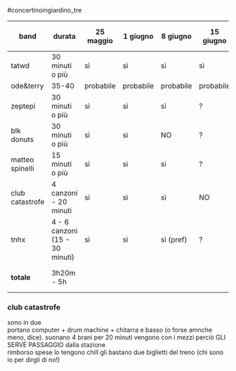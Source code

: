 #concertinoingiardino_tre

| band            | durata                         | 25 maggio | 1 giugno  | 8 giugno  | 15 giugno | cachet da vedere  |
| --------------- | ------------------------------ | --------- | --------- | --------- | --------- | ----------------- |
| tatwd           | 30 minuti o più                | sì        | sì        | sì        | sì        | €45               |
| ode&terry       | 35-40                          | probabile | probabile | probabile | probabile | €45               |
| zeptepi         | 30 minuti o più                | sì        | sì        | sì        | ?         | €45               |
| blk donuts      | 30 minuti o più                | sì        | sì        | NO        | ?         | €80               |
| matteo spinelli | 15 minuti o più                | sì        | sì        | sì        | ?         | €30               |
| club catastrofe | 4 canzoni - 20 minuti          | sì        | sì        | sì        | NO        | 2 bigl. del treno |
| tnhx            | 4 - 6 canzoni (15 - 30 minuti) | sì        | sì        | sì (pref) | ?         | €35               |
| **totale**      | 3h20m - 5h                     |           |           |           |           | €280 + 2 bigl.    |

### club catastrofe
sono in due  
portano computer + drum machine + chitarra e basso (o forse amnche meno, dice). 
suonano 4 brani per 20 minuti
vengono con i mezzi perciò GLI SERVE PASSAGGIO dalla stazione  
rimborso spese lo tengono chill gli bastano due biglietti del treno (chi sono io per dirgli di no!)  